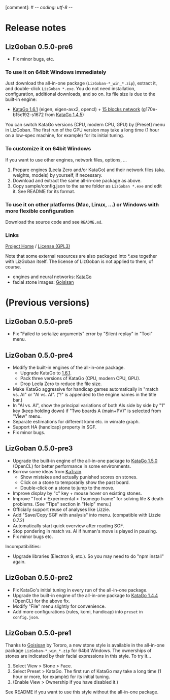 [comment]: # -*- coding: utf-8 -*-

# Release notes

## LizGoban 0.5.0-pre6

* Fix minor bugs, etc.

### To use it on 64bit Windows immediately

Just download the all-in-one package (`LizGoban-*_win_*.zip`), extract it, and double-click `LizGoban *.exe`. You do not need installation, configuration, additional downloads, and so on. Its file size is due to the built-in engine:

* [KataGo 1.6.1](https://github.com/lightvector/KataGo/releases/tag/v1.6.1) (eigen, eigen-avx2, opencl) + [15 blocks network](https://d3dndmfyhecmj0.cloudfront.net/g170/neuralnets/index.html) (g170e-b15c192-s1672 from [KataGo 1.4.5](https://github.com/lightvector/KataGo/releases/tag/v1.4.5))

You can switch KataGo versions (CPU, modern CPU, GPU) by [Preset] menu in LizGoban. The first run of the GPU version may take a long time (1 hour on a low-spec machine, for example) for its initial tuning.

### To customize it on 64bit Windows

If you want to use other engines, network files, options, ...

1. Prepare engines (Leela Zero and/or KataGo) and their network files (aka. weights, models) by yourself, if necessary.
2. Download and extract the same all-in-one package as above.
3. Copy sample/config.json to the same folder as `LizGoban *.exe` and edit it. See README for its format.

### To use it on other platforms (Mac, Linux, ...) or Windows with more flexible configuration

Download the source code and see `README.md`.

### Links

[Project Home](https://github.com/kaorahi/lizgoban) /
[License (GPL3)](https://github.com/kaorahi/lizgoban/blob/master/LICENSE.txt)

Note that some external resources are also packaged into *.exe together with LizGoban itself. The license of LizGoban is not applied to them, of course.

* engines and neural networks: [KataGo](https://github.com/lightvector/KataGo/)
* facial stone images: [Goisisan](https://www.asahi-net.or.jp/~hk6t-itu/igo/goisisan.html)

# (Previous versions)

## LizGoban 0.5.0-pre5

* Fix "Failed to serialize arguments" error by "Silent replay" in "Tool" menu.

## LizGoban 0.5.0-pre4

* Modify the built-in engines of the all-in-one package.
  * Upgrade KataGo to [1.6.1](https://github.com/lightvector/KataGo/releases/tag/v1.6.1).
  * Pack three versions of KataGo (CPU, modern CPU, GPU).
  * Drop Leela Zero to reduce the file size.
* Make KataGo aggressive for handicap games automatically in "match vs. AI" or "AI vs. AI". ("!" is appended to the engine names in the title bar.)
* In "AI vs. AI", show the principal variations of both AIs side by side by "1" key (keep holding down) if "Two boards A (main+PV)" is selected from "View" menu.
* Separate estimations for different komi etc. in winrate graph.
* Support HA (handicap) property in SGF.
* Fix minor bugs.

## LizGoban 0.5.0-pre3

* Upgrade the built-in engine of the all-in-one package to [KataGo 1.5.0](https://github.com/lightvector/KataGo/releases/tag/1.5.0) (OpenCL) for better performance in some environments.
* Borrow some ideas from [KaTrain](https://github.com/sanderland/katrain/).
  * Show mistakes and actually punished scores on stones.
  * Click on a stone to temporarily show the past board.
  * Double-click on a stone to jump to the move.
* Improve display by "c" key + mouse hover on existing stones.
* Improve "Tool > Experimental > Tsumego frame" for solving life & death problems. (See "Tips" section in "Help" menu.)
* Officially support reuse of analyses like Lizzie.
* Add "Save/Copy SGF with analysis" into menu. (compatible with Lizzie 0.7.2)
* Automatically start quick overview after reading SGF.
* Stop pondering in match vs. AI if human's move is played in pausing.
* Fix minor bugs etc.

Incompatibilities:

* Upgrade libraries (Electron 9, etc.). So you may need to do "npm install" again.

## LizGoban 0.5.0-pre2

* Fix KataGo's initial tuning in every run of the all-in-one package.
* Upgrade the built-in engine of the all-in-one package to [KataGo 1.4.4](https://github.com/lightvector/KataGo/releases/tag/v1.4.4) (OpenCL) for the above fix.
* Modify "File" menu slightly for convenience.
* Add more configurations (rules, komi, handicap) into `preset` in `config.json`.

## LizGoban 0.5.0-pre1

Thanks to [Goisisan](https://www.asahi-net.or.jp/~hk6t-itu/igo/goisisan.html) by Tororo, a new stone style is available in the all-in-one package `LizGoban-*_win_*.zip` for 64bit Windows. The ownerships of stones are indicated by their facial expressions in this style. To try it...

1. Select View > Stone > Face.
2. Select Preset > KataGo. The first run of KataGo may take a long time (1 hour or more, for example) for its initial tuning.
3. (Enable View > Ownership if you have disabled it.)

See README if you want to use this style without the all-in-one package.
